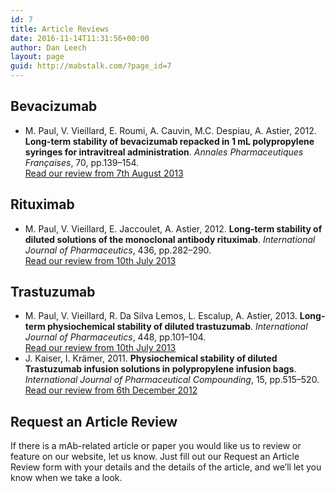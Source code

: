 ```yaml
---
id: 7
title: Article Reviews
date: 2016-11-14T11:31:56+00:00
author: Dan Leech
layout: page
guid: http://mabstalk.com/?page_id=7
---
```

## Bevacizumab

  * M. Paul, V. Vieillard, E. Roumi, A. Cauvin, M.C. Despiau, A. Astier, 2012. **Long-term stability of bevacizumab repacked in 1 mL polypropylene syringes for intravitreal administration**. _Annales Pharmaceutiques Françaises_, 70, pp.139–154.  
    [Read our review from 7th August 2013](https://mabstalk.com/article-reviews/long-term-stability-of-bevacizumab-repacked-in-1-ml-polypropylene-syringes-for-intravitreal-administration/)

## Rituximab

  * M. Paul, V. Vieillard, E. Jaccoulet, A. Astier, 2012. **Long-term stability of diluted solutions of the monoclonal antibody rituximab**. _International Journal of Pharmaceutics_, 436, pp.282–290.  
    [Read our review from 10th July 2013](https://mabstalk.com/research/review-of-long-term-stability-of-diluted-solutions-of-the-monoclonal-antibody-rituximab/)

## Trastuzumab

  * M. Paul, V. Vieillard, R. Da Silva Lemos, L. Escalup, A. Astier, 2013. **Long-term physiochemical stability of diluted trastuzumab**. _International Journal of Pharmaceutics_, 448, pp.101–104.  
    [Read our review from 10th July 2013](https://mabstalk.com/article-reviews/long-term-physiochemical-stability-of-diluted-trastuzumab/)
  * J. Kaiser, I. Krӓmer, 2011. **Physiochemical stability of diluted Trastuzumab infusion solutions in polypropylene infusion bags**. _International Journal of Pharmaceutical Compounding_, 15, pp.515–520.  
    [Read our review from 6th December 2012](https://mabstalk.com/2012/12/06/article-review-physiochemical-stability-of-diluted-trastuzumab-infusion-solutions-in-polypropylene-infusion-bags/)

## Request an Article Review

If there is a mAb-related article or paper you would like us to review or feature on our website, let us know. Just fill out our Request an Article Review form with your details and the details of the article, and we’ll let you know when we take a look.